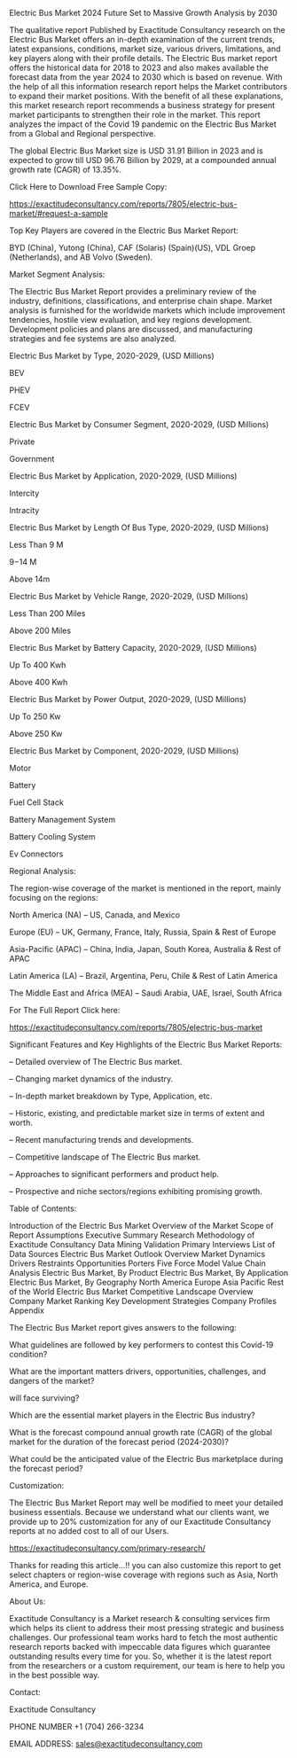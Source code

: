 Electric Bus Market 2024 Future Set to Massive Growth Analysis by 2030

The qualitative report Published by Exactitude Consultancy research on the Electric Bus Market offers an in-depth examination of the current trends, latest expansions, conditions, market size, various drivers, limitations, and key players along with their profile details. The Electric Bus market report offers the historical data for 2018 to 2023 and also makes available the forecast data from the year 2024 to 2030 which is based on revenue. With the help of all this information research report helps the Market contributors to expand their market positions. With the benefit of all these explanations, this market research report recommends a business strategy for present market participants to strengthen their role in the market. This report analyzes the impact of the Covid 19 pandemic on the Electric Bus Market from a Global and Regional perspective.

The global Electric Bus Market size is USD 31.91 Billion in 2023 and is expected to grow till USD 96.76 Billion by 2029, at a compounded annual growth rate (CAGR) of 13.35%.

Click Here to Download Free Sample Copy:

https://exactitudeconsultancy.com/reports/7805/electric-bus-market/#request-a-sample

Top Key Players are covered in the Electric Bus Market Report:

BYD (China), Yutong (China), CAF (Solaris) (Spain)(US), VDL Groep (Netherlands), and AB Volvo (Sweden).

Market Segment Analysis:

The Electric Bus Market Report provides a preliminary review of the industry, definitions, classifications, and enterprise chain shape. Market analysis is furnished for the worldwide markets which include improvement tendencies, hostile view evaluation, and key regions development. Development policies and plans are discussed, and manufacturing strategies and fee systems are also analyzed.

Electric Bus Market by Type, 2020-2029, (USD Millions)

BEV

PHEV

FCEV

Electric Bus Market by Consumer Segment, 2020-2029, (USD Millions)

Private

Government

Electric Bus Market by Application, 2020-2029, (USD Millions)

Intercity

Intracity

Electric Bus Market by Length Of Bus Type, 2020-2029, (USD Millions)

Less Than 9 M

9−14 M

Above 14m

Electric Bus Market by Vehicle Range, 2020-2029, (USD Millions)

Less Than 200 Miles

Above 200 Miles

Electric Bus Market by Battery Capacity, 2020-2029, (USD Millions)

Up To 400 Kwh

Above 400 Kwh

Electric Bus Market by Power Output, 2020-2029, (USD Millions)

Up To 250 Kw

Above 250 Kw

Electric Bus Market by Component, 2020-2029, (USD Millions)

Motor

Battery

Fuel Cell Stack

Battery Management System

Battery Cooling System

Ev Connectors

Regional Analysis:

The region-wise coverage of the market is mentioned in the report, mainly focusing on the regions:

North America (NA) – US, Canada, and Mexico

Europe (EU) – UK, Germany, France, Italy, Russia, Spain & Rest of Europe

Asia-Pacific (APAC) – China, India, Japan, South Korea, Australia & Rest of APAC

Latin America (LA) – Brazil, Argentina, Peru, Chile & Rest of Latin America

The Middle East and Africa (MEA) – Saudi Arabia, UAE, Israel, South Africa

For The Full Report Click here:

https://exactitudeconsultancy.com/reports/7805/electric-bus-market

Significant Features and Key Highlights of the Electric Bus Market Reports:

– Detailed overview of The Electric Bus market.

– Changing market dynamics of the industry.

– In-depth market breakdown by Type, Application, etc.

– Historic, existing, and predictable market size in terms of extent and worth.

– Recent manufacturing trends and developments.

– Competitive landscape of The Electric Bus market.

– Approaches to significant performers and product help.

– Prospective and niche sectors/regions exhibiting promising growth.

Table of Contents:

Introduction of the Electric Bus Market
Overview of the Market
Scope of Report
Assumptions
Executive Summary
Research Methodology of Exactitude Consultancy
Data Mining
Validation
Primary Interviews
List of Data Sources
Electric Bus Market Outlook
Overview
Market Dynamics
Drivers
Restraints
Opportunities
Porters Five Force Model
Value Chain Analysis
Electric Bus Market, By Product
Electric Bus Market, By Application
Electric Bus Market, By Geography
North America
Europe
Asia Pacific
Rest of the World
Electric Bus Market Competitive Landscape
Overview
Company Market Ranking
Key Development Strategies
Company Profiles
Appendix

The Electric Bus Market report gives answers to the following:

What guidelines are followed by key performers to contest this Covid-19 condition?

What are the important matters drivers, opportunities, challenges, and dangers of the market?

will face surviving?

Which are the essential market players in the Electric Bus industry?

What is the forecast compound annual growth rate (CAGR) of the global market for the duration of the forecast period (2024-2030)?

What could be the anticipated value of the Electric Bus marketplace during the forecast period?

Customization:

The Electric Bus Market Report may well be modified to meet your detailed business essentials. Because we understand what our clients want, we provide up to 20% customization for any of our Exactitude Consultancy reports at no added cost to all of our Users.

https://exactitudeconsultancy.com/primary-research/

Thanks for reading this article...!! you can also customize this report to get select chapters or region-wise coverage with regions such as Asia, North America, and Europe.

About Us:

Exactitude Consultancy is a Market research & consulting services firm which helps its client to address their most pressing strategic and business challenges. Our professional team works hard to fetch the most authentic research reports backed with impeccable data figures which guarantee outstanding results every time for you. So, whether it is the latest report from the researchers or a custom requirement, our team is here to help you in the best possible way.

Contact:

Exactitude Consultancy

PHONE NUMBER +1 (704) 266-3234

EMAIL ADDRESS: sales@exactitudeconsultancy.com  

